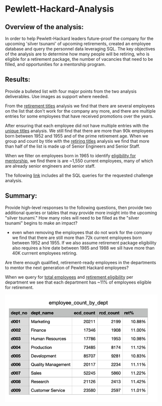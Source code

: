 # Pewlett-Hackard-Analysis


## Overview of the analysis: 

In order to help Pewlett-Hackard leaders future-proof the company for the upcoming 'silver tsunami' of upcoming retirements, created an employee database and query the personnel data leveraging SQL.  The key objectives of the analysis are to determine how many people will be retiring, who is eligible for a retirement package, the number of vacancies that need to be filled, and opportunities for a mentorship program.


## Results: 

Provide a bulleted list with four major points from the two analysis deliverables. Use images as support where needed.

From the [retirement titles](https://github.com/Christopheremorgan/Pewlett-Hackard-Analysis/blob/main/Data/retirement_titles.csv) analysis we find that there are several employees on the list that don't work for the company any more, and there are multiple entries for some employees that have received promotions over the years. 

After ensuring that each employee did not have multiple entries with the [unique titles](https://github.com/Christopheremorgan/Pewlett-Hackard-Analysis/blob/main/Data/unique_titles.csv) analysis.  We still find that there are more than 90k employees born between 1952 and 1955 and of the prime retirement age.  When we group and count by title with the [retiring titles](https://github.com/Christopheremorgan/Pewlett-Hackard-Analysis/blob/main/Data/retiring_titles.csv) analysis we find that more than half of the list is made up of Senior Engineers and Senior Staff.

When we filter on employees born in 1965 to identify [eligibility for mentorship](https://github.com/Christopheremorgan/Pewlett-Hackard-Analysis/blob/main/Data/mentorship_eligibility.csv), we find there is are ~1,550 current employees, many of which are already senior engineers and senior staff.

The following [link](https://github.com/Christopheremorgan/Pewlett-Hackard-Analysis/blob/main/Queries/Employee_Database_challenge.sql) includes all the SQL queries for the requested challenge analysis.

## Summary: 
Provide high-level responses to the following questions, then provide two additional queries or tables that may provide more insight into the upcoming "silver tsunami."
How many roles will need to be filled as the "silver tsunami" begins to make an impact?
 - even when removing the employees that do not work for the company we find that there are still more than 72k current employees born between 1952 and 1955.  If we also assume retirement package eligibility also requires a hire date between 1985 and 1988 we sill have more than 40K currrent employees retiring.

Are there enough qualified, retirement-ready employees in the departments to mentor the next generation of Pewlett Hackard employees?

When we query for [total employees](https://github.com/Christopheremorgan/Pewlett-Hackard-Analysis/blob/0a59f23ca5f09eacc24c3b7767ad6475086ec9a1/Data/employee_count_by_dept.csv) and [retirement eligibility](https://github.com/Christopheremorgan/Pewlett-Hackard-Analysis/blob/0a59f23ca5f09eacc24c3b7767ad6475086ec9a1/Data/retirement_count_by_dept.csv) per department we see that each department has ~11% of employees eligible for retirement.


![image_name](https://github.com/Christopheremorgan/Pewlett-Hackard-Analysis/blob/main/Data/emp_counts_by_dept.png)
